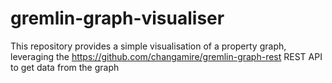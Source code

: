 # gremlin-graph-visualiser
This repository provides a simple visualisation of a property graph, leveraging the https://github.com/changamire/gremlin-graph-rest REST API to get data from the graph
